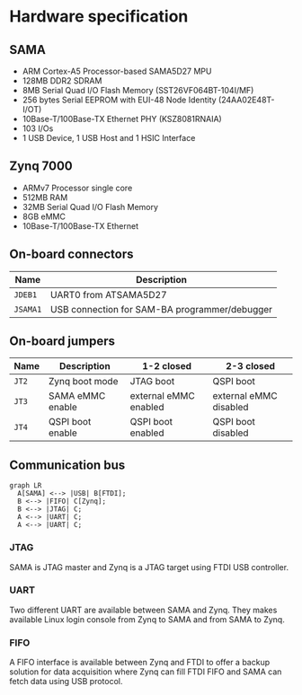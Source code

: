 
# Hardware specification

## SAMA

* ARM Cortex-A5 Processor-based SAMA5D27 MPU
* 128MB DDR2 SDRAM
* 8MB Serial Quad I/O Flash Memory (SST26VF064BT-104I/MF)
* 256 bytes Serial EEPROM with EUI-48 Node Identity (24AA02E48T-I/OT)
* 10Base-T/100Base-TX Ethernet PHY (KSZ8081RNAIA)
* 103 I/Os
* 1 USB Device, 1 USB Host and 1 HSIC Interface

## Zynq 7000

* ARMv7 Processor single core
* 512MB RAM
* 32MB Serial Quad I/O Flash Memory
* 8GB eMMC
* 10Base-T/100Base-TX Ethernet

## On-board connectors

| Name | Description                          |
| ----------- | ------------------------------------ |
| `JDEB1`     | UART0 from ATSAMA5D27  |
| `JSAMA1`    | USB connection for SAM-BA programmer/debugger |

## On-board jumpers

| Name        | Description      | 1-2 closed            | 2-3 closed             |
| ----------- | -----------------|-----------------------|------------------------|
| `JT2`       | Zynq boot mode   | JTAG boot             | QSPI boot              |
| `JT3`       | SAMA eMMC enable | external eMMC enabled | external eMMC disabled |
| `JT4`       | QSPI boot enable | QSPI boot enabled     | QSPI boot disabled     |

## Communication bus

``` mermaid
graph LR
  A[SAMA] <--> |USB| B[FTDI];
  B <--> |FIFO| C[Zynq];
  B <--> |JTAG| C;
  A <--> |UART| C;
  A <--> |UART| C;
```

### JTAG
SAMA is JTAG master and Zynq is a JTAG target using FTDI USB controller.

### UART
Two different UART are available between SAMA and Zynq. They makes available Linux login console from Zynq to SAMA and from SAMA to Zynq.

### FIFO
A FIFO interface is available between Zynq and FTDI to offer a backup solution for data acquisition where Zynq can fill FTDI FIFO and SAMA can fetch data using USB protocol.

